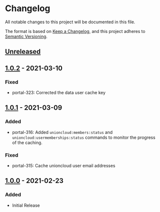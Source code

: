 # Changelog

All notable changes to this project will be documented in this file.

The format is based on [Keep a Changelog](https://keepachangelog.com/en/1.0.0/),
and this project adheres to [Semantic Versioning](https://semver.org/spec/v2.0.0.html).

## [Unreleased]

## [1.0.2] - 2021-03-10

### Fixed
- portal-323: Corrected the data user cache key

## [1.0.1] - 2021-03-09

### Added
- portal-316: Added `unioncloud:members:status` and `unioncloud:usermemberships:status` commands to monitor the progress of the caching.

### Fixed
- portal-315: Cache unioncloud user email addresses

## [1.0.0] - 2021-02-23

### Added
- Initial Release

[Unreleased]: https://github.com/bristol-su/unioncloud-portal/compare/v1.0.2...HEAD 
[1.0.2]: https://github.com/bristol-su/unioncloud-portal/compare/v1.0.1...v1.0.2
[1.0.1]: https://github.com/bristol-su/unioncloud-portal/compare/v1.0.0...v1.0.1
[1.0.0]: https://github.com/bristol-su/unioncloud-portal/releases/tag/v1.0.0
